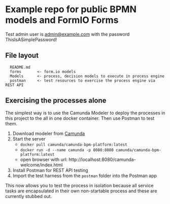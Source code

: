 # Example repo for public BPMN models and FormIO Forms

Test admin user is admin@example.com with the password ThisIsASimplePassword!

## File layout 

```
  README.md
  forms       <- form.io models
  Models      <- process, decision models to execute in process engine
  postman     <- test resources to exercise the process engine via REST API
```

## Exercising the processes alone

The simplest way is to use the Camunda Modeler to deploy the processes in this project to the all in one docker container. Then use Postman to test them.

1. Download modeler from [Camunda](https://camunda.com/download/modeler/)
2. Start the server
   - `docker pull camunda/camunda-bpm-platform:latest`
   - `docker run -d --name camunda -p 8080:8080 camunda/camunda-bpm-platform:latest`
   - open browser with url: http://localhost:8080/camunda-welcome/index.html
3. Install Postman for REST API testing
4. Import the test harness from the `postman` folder into the Postman app

This now allows you to test the process in isolation because all service tasks are encapsulated in their own non-startable process and these are currently stubbed out. 
